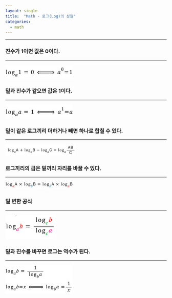 ```yaml
---
layout: single
title:  "Math - 로그(Log)의 성질"
categories:
  - math
---
```


---

### 진수가 1이면 값은 0이다.
---

![](/assets/images/log01.jfif)

### 밑과 진수가 같으면 값은 1이다.
---

![](/assets/images/log02.jfif)

### 밑이 같은 로그끼리 더하거나 빼면 하나로 합칠 수 있다.
---

![](/assets/images/log03.png)

### 로그끼리의 곱은 밑끼리 자리를 바꿀 수 있다.
---

![](/assets/images/log04.jfif)

### 밑 변환 공식
---

![](/assets/images/log05.png)

### 밑과 진수를 바꾸면 로그는 역수가 된다.
---

![](/assets/images/log06.jfif)